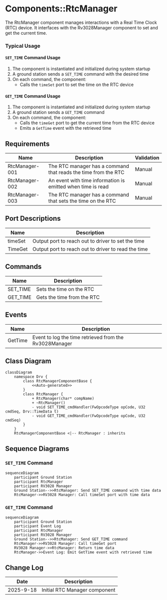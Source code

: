 # Components::RtcManager

The RtcManager component manages interactions with a Real Time Clock (RTC) device. It interfaces with the Rv3028Manager component to set and get the current time.

### Typical Usage

#### `SET_TIME` Command Usage
1. The component is instantiated and initialized during system startup
2. A ground station sends a `SET_TIME` command with the desired time
3. On each command, the component:
    - Calls the `timeSet` port to set the time on the RTC device

#### `GET_TIME` Command Usage
1. The component is instantiated and initialized during system startup
2. A ground station sends a `GET_TIME` command
3. On each command, the component:
    - Calls the `timeGet` port to get the current time from the RTC device
    - Emits a `GetTime` event with the retrieved time

## Requirements
| Name | Description | Validation |
|---|---|---|
| RtcManager-001 | The RTC manager has a command that reads the time from the RTC | Manual |
| RtcManager-002 | An event with time information is emitted when time is read | Manual |
| RtcManager-003 | The RTC manager has a command that sets the time on the RTC | Manual |

## Port Descriptions
| Name | Description |
|---|---|
| timeSet | Output port to reach out to driver to set the time |
| TimeGet | Output port to reach out to driver to read the time |

## Commands
| Name | Description |
|---|---|
| SET_TIME | Sets the time on the RTC |
| GET_TIME | Gets the time from the RTC |

## Events
| Name | Description |
|---|---|
| GetTime | Event to log the time retrieved from the Rv3028Manager |

## Class Diagram
```mermaid
classDiagram
    namespace Drv {
        class RtcManagerComponentBase {
            <<Auto-generated>>
        }
        class RtcManager {
            + RtcManager(char* compName)
            + ~RtcManager()
            - void SET_TIME_cmdHandler(FwOpcodeType opCode, U32 cmdSeq, Drv::TimeData t)
            - void GET_TIME_cmdHandler(FwOpcodeType opCode, U32 cmdSeq)
        }
    }
    RtcManagerComponentBase <|-- RtcManager : inherits
```

## Sequence Diagrams

### `SET_TIME` Command

```mermaid
sequenceDiagram
    participant Ground Station
    participant RtcManager
    participant RV3028 Manager
    Ground Station-->>RtcManager: Send SET_TIME command with time data
    RtcManager->>RV3028 Manager: Call timeSet port with time data
```

### `GET_TIME` Command

```mermaid
sequenceDiagram
    participant Ground Station
    participant Event Log
    participant RtcManager
    participant RV3028 Manager
    Ground Station-->>RtcManager: Send GET_TIME command
    RtcManager->>RV3028 Manager: Call timeGet port
    RV3028 Manager->>RtcManager: Return time data
    RtcManager->>Event Log: Emit GetTime event with retrieved time
```

## Change Log
| Date | Description |
|---|---|
| 2025-9-18 | Initial RTC Manager component |
